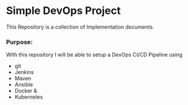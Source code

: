 # Simple DevOps Project

This Repository is a collection of Implementation documents. 

### Purpose:
With this repository I will be able to setup a DevOps CI/CD Pipeline using
- git
- Jenkins
- Maven
- Ansible
- Docker &
- Kubernetes
